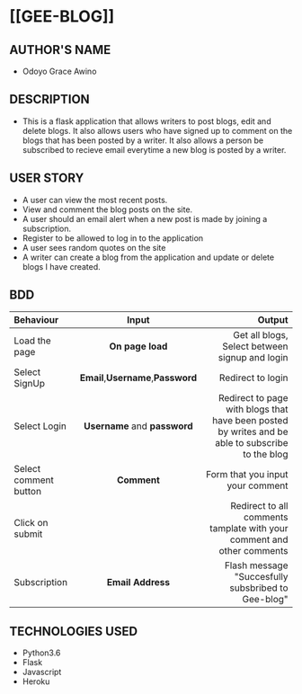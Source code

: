 # [[GEE-BLOG]]

## AUTHOR'S NAME

- Odoyo Grace Awino

## DESCRIPTION

- This  is a flask application that allows writers to post blogs, edit and delete blogs. It also allows users who have signed up to comment on the blogs that has been posted by a writer. It also allows a person be subscribed to recieve email everytime a new blog is posted by a writer.

## USER STORY

* A user can view the most recent posts.
* View and comment the blog posts on the site.
* A user should an email alert when a new post is made by joining a subscription.
* Register to be allowed to log in to the application
* A user sees random quotes on the site
* A writer can create a blog from the application and update or delete blogs I have created.

## BDD

| Behaviour | Input | Output |
| :---------------- | :---------------: | ------------------: |
| Load the page | **On page load** | Get all blogs, Select between signup and login|
| Select SignUp| **Email**,**Username**,**Password** | Redirect to login|
| Select Login | **Username** and **password** | Redirect to page with blogs that have been posted by writes and be able to subscribe to the blog|
| Select comment button | **Comment** | Form that you input your comment|
| Click on submit |  | Redirect to all comments tamplate with your comment and other comments|
|Subscription | **Email Address**| Flash message "Succesfully subsbribed to Gee-blog"|

## TECHNOLOGIES USED

* Python3.6
* Flask
* Javascript
* Heroku






